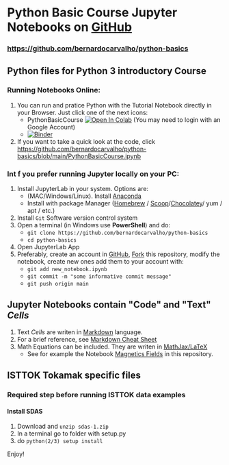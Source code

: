 # Python Basic Course Jupyter Notebooks on [GitHub](https://github.com/bernardocarvalho/python-basics)
### https://github.com/bernardocarvalho/python-basics

## Python files for Python 3 introductory Course

### Running Notebooks Online:
1. You can run and pratice Python with the Tutorial Notebook directly in your Browser.
Just click one of the next icons:
    * PythonBasicCourse [![Open In Colab](https://colab.research.google.com/assets/colab-badge.svg)](https://colab.research.google.com/github/bernardocarvalho/python-basics/blob/main/PythonBasicCourse.ipynb) (You may need to login with an Google Account)
    * [![Binder](https://mybinder.org/badge_logo.svg)](https://mybinder.org/v2/gh/bernardocarvalho/python-basics/HEAD) 
2. If you want to take a quick look at the code, click https://github.com/bernardocarvalho/python-basics/blob/main/PythonBasicCourse.ipynb
### Int f you prefer running Jupyter locally on your PC:

1. Install JupyterLab in your system. Options are:
    * (MAC/Windows/Linux). Install [Anaconda](https://anaconda.org/conda-forge/download)
    * Install with package Manager ([Homebrew](https://brew.sh) / [Scoop](https://scoop.sh)/[Chocolatey](https://chocolatey.org)/ yum / apt / etc.)
2. Install `Git` Software version control system
3. Open a terminal (in Windows use **PowerShell**) and do:
    * `git clone https://github.com/bernardocarvalho/python-basics`
    * `cd python-basics`
4. Open JupyterLab App 
5. Preferably, create an account in [GitHub](https://github.com), [Fork](https://github.com/bernardocarvalho/python-basics/fork)
this repository, modify the notebook, create new ones  add them to your account with:
    * `git add new_notebook.ipynb`
    * `git commit -m "some informative commit message"`
    * `git push origin main`


## Jupyter Notebooks contain "Code" and "Text" _Cells_

1. Text _Cells_ are writen in [Markdown](https://en.wikipedia.org/wiki/Markdown) language.
2. For a brief reference, see [Markdown Cheat Sheet](https://www.markdownguide.org/cheat-sheet)
3. Math Equations can be included. They are writen in [MathJax/LaTeX](https://jupyterbook.org/en/stable/content/math.html)
    * See for example the Notebook [Magnetics Fields](Athens-ExB/Nonuniform%20and%20constant%20magnetic%20field.ipynb) in this repository.


## ISTTOK Tokamak specific files
### Required step before running ISTTOK data examples

#### Install SDAS

1. Download and `unzip sdas-1.zip`
2. In a terminal go to folder with setup.py
3. do `python(2/3) setup install`

Enjoy!
